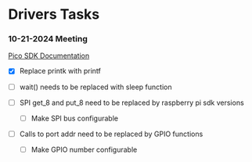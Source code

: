 # Drivers Tasks

### 10-21-2024 Meeting

[Pico SDK Documentation](https://www.raspberrypi.com/documentation/pico-sdk/)

- [x] Replace printk with printf
- [ ] wait() needs to be replaced with sleep function

- [ ] SPI get_8 and put_8 need to be replaced by raspberry pi sdk versions
  - [ ] Make SPI bus configurable
- [ ] Calls to port addr need to be replaced by GPIO functions
  - [ ] Make GPIO number configurable

